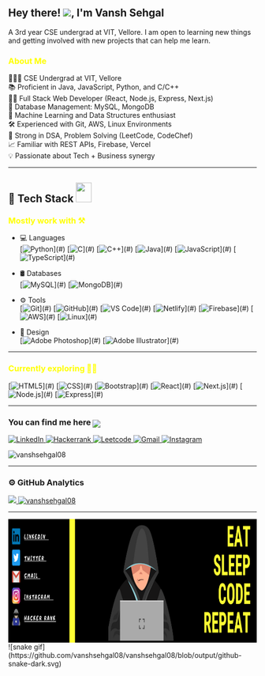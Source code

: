 <h2> Hey there! <img src="https://raw.githubusercontent.com/nixin72/nixin72/master/wave.gif" width="30px">, I'm Vansh Sehgal</h2>
A 3rd year CSE undergrad at VIT, Vellore. I am open to learning new things and getting involved with new projects that can help me learn.

<h3 style="color:yellow;" > About Me </h3>  
<div>
👨🏻‍🎓 CSE Undergrad at VIT, Vellore  
<br>📚 Proficient in Java, JavaScript, Python, and C/C++  
<br>👨‍💻 Full Stack Web Developer (React, Node.js, Express, Next.js)  
<br>💾 Database Management: MySQL, MongoDB  
<br>🧠 Machine Learning and Data Structures enthusiast  
<br>🛠️ Experienced with Git, AWS, Linux Environments  
<br>🎯 Strong in DSA, Problem Solving (LeetCode, CodeChef)  
<br>📈 Familiar with REST APIs, Firebase, Vercel  
<br>💡 Passionate about Tech + Business synergy  
</div>

---

<h2> 🧰 Tech Stack <img src="https://media2.giphy.com/media/QssGEmpkyEOhBCb7e1/giphy.gif" width="32px" height="40px"> </h2>

<h3 style="color:yellow;margin-bottom: 15px;">Mostly work with ⚒️</h3>
  
- 💻 Languages  
[![Python](https://img.shields.io/badge/Python-yellow?style=for-the-badge&logo=python&logoColor=white")](#)
[![C](https://img.shields.io/badge/C-blue?style=for-the-badge&logo=c&logoColor=white")](#)
[![C++](https://img.shields.io/badge/C++-green?style=for-the-badge&logo=c%2B%2B&logoColor=white")](#)
[![Java](https://img.shields.io/badge/Java-a0631a?style=for-the-badge&logo=java&logoColor=white")](#)
[![JavaScript](https://img.shields.io/badge/JavaScript-f7df1e?style=for-the-badge&logo=javascript&logoColor=black")](#)
[![TypeScript](https://img.shields.io/badge/TypeScript-3178C6?style=for-the-badge&logo=typescript&logoColor=white")](#)

- 🛢 Databases  
[![MySQL](https://img.shields.io/badge/MySQL-red?style=for-the-badge&logo=mysql&logoColor=white")](#)
[![MongoDB](https://img.shields.io/badge/MongoDB-grey?style=for-the-badge&logo=mongodb&logoColor=white")](#)

- ⚙️ Tools  
[![Git](https://img.shields.io/badge/Git-1FA197?style=for-the-badge&logo=git&logoColor=white")](#)
[![GitHub](https://img.shields.io/badge/GitHub-1F52A1?style=for-the-badge&logo=github&logoColor=white")](#)
[![VS Code](https://img.shields.io/badge/VSCode-22ABD6?style=for-the-badge&logo=visual-studio-code&logoColor=white")](#)
[![Netlify](https://img.shields.io/badge/Netlify-000030?style=for-the-badge&logo=netlify&logoColor=white")](#)
[![Firebase](https://img.shields.io/badge/Firebase-F5820D?style=for-the-badge&logo=firebase&logoColor=white")](#)
[![AWS](https://img.shields.io/badge/AWS-232F3E?style=for-the-badge&logo=amazon-aws&logoColor=white")](#)
[![Linux](https://img.shields.io/badge/Linux-000000?style=for-the-badge&logo=linux&logoColor=white")](#)

- 🎨 Design  
[![Adobe Photoshop](https://img.shields.io/badge/Adobe%20Photoshop-7F4E1D?style=for-the-badge&logo=adobe-photoshop&logoColor=white")](#)
[![Adobe Illustrator](https://img.shields.io/badge/Adobe%20Illustrator-256727?style=for-the-badge&logo=adobe-illustrator&logoColor=white")](#)

---

<h3 style="color:yellow;">Currently exploring 👨‍💻</h3>  

[![HTML5](https://img.shields.io/badge/HTML5-390F52?style=for-the-badge&logo=HTML5&logoColor=white")](#)
[![CSS](https://img.shields.io/badge/CSS-3F6499?style=for-the-badge&logo=CSS&logoColor=white")](#)
[![Bootstrap](https://img.shields.io/badge/Bootstrap-563D7C?style=for-the-badge&logo=bootstrap&logoColor=white")](#)
[![React](https://img.shields.io/badge/react-0D9BB8?style=for-the-badge&logo=react&logoColor=white")](#)
[![Next.js](https://img.shields.io/badge/Next.js-111111?style=for-the-badge&logo=next.js&logoColor=white")](#)
[![Node.js](https://img.shields.io/badge/node.js-30EA55?style=for-the-badge&logo=node.js&logoColor=white")](#)
[![Express](https://img.shields.io/badge/Express%20js-000000?style=for-the-badge&logo=express&logoColor=white")](#)

---

<h3>You can find me here <img src="https://github.com/hariketsheth/hariketsheth/blob/main/img/handshake.gif" height="25px" style="margin-bottom: -5px;"></h3>

<p align="left">
  <a href="https://www.linkedin.com/in/vansh-sehgal-794030220/">
    <img title="LinkedIn" src="https://img.shields.io/badge/LinkedIn-0077B5?style=for-the-badge&logo=linkedin&logoColor=white"/>
  </a>
  <a href="https://www.hackerrank.com/vanshsehgal2019">
    <img title="Hackerrank" src="https://img.shields.io/badge/-Hackerrank-2EC866?style=for-the-badge&logo=HackerRank&logoColor=white"/>
  </a>
  <a href="https://leetcode.com/vanshsehgal08/">
    <img title="Leetcode" src="https://img.shields.io/badge/leetcode-E5C61E?style=for-the-badge&logo=leetcode&logoColor=black"/>
  </a>
  <a href="mailto:connectvanshsehgal2019@gmail.com">
    <img title="Gmail" src="https://img.shields.io/badge/Gmail-D14836?style=for-the-badge&logo=gmail&logoColor=white"/>
  </a>
  <a href="https://www.instagram.com/vansh_5284/">
    <img title="Instagram" src="https://img.shields.io/badge/Instagram-%23E4405F.svg?style=for-the-badge&logo=Instagram&logoColor=white"/>
  </a>
</p>

<img src="https://komarev.com/ghpvc/?username=vanshsehgal08&label=Profile%20views&color=0e75b6&style=for-the-badge" alt="vanshsehgal08"/>


---

### ⚙️ GitHub Analytics

<p align="left">
<a href="https://github.com/vanshsehgal08">
  <img height="180em" src="https://github-readme-stats-eight-theta.vercel.app/api?username=vanshsehgal08&show_icons=true&layout=compact&theme=vision-friendly-dark&include_all_commits=true&count_private=true"/>
  <img height="180em" src="https://github-readme-streak-stats.herokuapp.com/?user=vanshsehgal08&layout=compact&theme=vision-friendly-dark" alt="vanshsehgal08"/>
</a>
</p>

---

<img align="left" width="900" height="250" src="https://github.com/vanshsehgal08/vanshsehgal08/blob/main/EAT%20SLEEP%20CODE%20REPEAT.pdf%20(1).png">
![snake gif](https://github.com/vanshsehgal08/vanshsehgal08/blob/output/github-snake-dark.svg)
